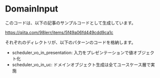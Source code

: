 # DomainInput

このコードは、以下の記事のサンプルコードとして生成しています。

https://qiita.com/98lerr/items/5f49a06fd449cdd9ca1c

それぞれのディレクトリが、以下のパターンのコードを格納します。

- scheduler_vo_in_presentation: 入力をプレゼンテーションで値オブジェクト化
- scheduler_vo_in_uc: ドメインオブジェクト生成は全てユースケース層で実施
